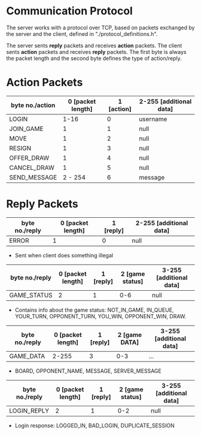# Communication Protocol

The server works with a protocol over TCP, based on packets exchanged by the server and the client, defined in "./protocol_definitions.h".

The server sents **reply** packets and receives **action** packets.
The client sents **action** packets and receives **reply** packets.
 The first byte is always the packet length and the second byte defines the type of action/reply.
 # Action Packets
byte no./action|0 [packet length]|1 [action]|2-255 [additional data]
|--            |--               |--        |--                    |
|LOGIN         |1-16             | 0        |username              |
|JOIN_GAME|1   | 1 |null    |
|MOVE|1| 2 |null|
|RESIGN|1| 3 |null|
|OFFER_DRAW|1| 4 |null|
|CANCEL_DRAW|1| 5 |null|
|SEND_MESSAGE|2 - 254| 6 |message|

 # Reply Packets
byte no./reply|0 [packet length]|1 [reply]|2-255 [additional data]
|--            |--               |--        |--                    |
|ERROR         |1          | 0        |null              |

 - Sent when client does something illegal

byte no./reply|0 [packet length]|1 [reply]|2 [game status]| 3-255 [additional data]
|--            |--               |--        |--                  |--|
|GAME_STATUS         |2          | 1        |0-6              |null

 - Contains info about the game status: NOT_IN_GAME, IN_QUEUE, YOUR_TURN, OPPONENT_TURN, YOU_WIN, OPPONENT_WIN, DRAW.

byte no./reply|0 [packet length]|1 [reply]|2 [game DATA]| 3-255 [additional data]
|--            |--               |--        |--                  |--|
|GAME_DATA         |2-255          | 3        |0-3              |...

 - BOARD, OPPONENT_NAME, MESSAGE, SERVER_MESSAGE

byte no./reply|0 [packet length]|1 [reply]|2 [game status]| 3-255 [additional data]
|--            |--               |--        |--                  |--|
|LOGIN_REPLY         |2          | 1        |0-2              |null

 - Login response: LOGGED_IN, BAD_LOGIN, DUPLICATE_SESSION


